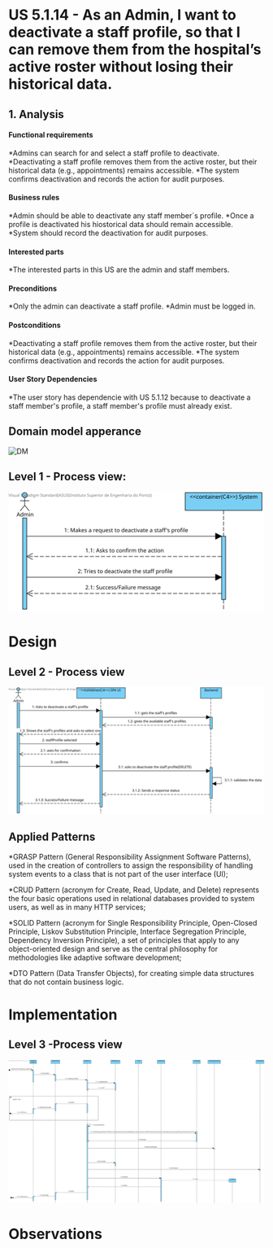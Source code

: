 # US 5.1.14 - As an Admin, I want to deactivate a staff profile, so that I can remove them from the hospital’s active roster without losing their historical data.

## 1. Analysis

#### Functional requirements

*Admins can search for and select a staff profile to deactivate.
*Deactivating a staff profile removes them from the active roster, but their historical data (e.g.,
appointments) remains accessible.
*The system confirms deactivation and records the action for audit purposes.


#### Business rules

*Admin should be able to deactivate any staff member´s profile.
*Once a profile is deactivated his hiostorical data should remain accessible.
*System should record the deactivation for audit purposes.


#### Interested parts

*The interested parts in this US are the admin and staff members.


#### Preconditions

*Only the admin can deactivate a staff profile.
*Admin must be logged in.


#### Postconditions

*Deactivating a staff profile removes them from the active roster, but their historical data (e.g.,
appointments) remains accessible.
*The system confirms deactivation and records the action for audit purposes.



#### User Story Dependencies

*The user story has dependencie with US 5.1.12 because to deactivate a staff member's profile, a staff member's profile must already exist.


## Domain model apperance
![DM](DM/DM.png)


## Level 1 - Process view:
![Process View - Level 1](L1/L1view.svg)



# Design


 ## Level 2 - Process view
 ![Process View - Level 2](L2/L2view.svg)


 ##  Applied Patterns

*GRASP Pattern (General Responsibility Assignment Software Patterns), used in the creation of controllers to assign the responsibility of handling system events to a class that is not part of the user interface (UI);

*CRUD Pattern (acronym for Create, Read, Update, and Delete) represents the four basic operations used in relational databases provided to system users, as well as in many HTTP services;

*SOLID Pattern (acronym for Single Responsibility Principle, Open-Closed Principle, Liskov Substitution Principle, Interface Segregation Principle, Dependency Inversion Principle), a set of principles that apply to any object-oriented design and serve as the central philosophy for methodologies like adaptive software development;

*DTO Pattern (Data Transfer Objects), for creating simple data structures that do not contain business logic.


# Implementation

 ## Level 3 -Process view
 ![Process View - Level 3](L3/L3View.svg)



# Observations
 
